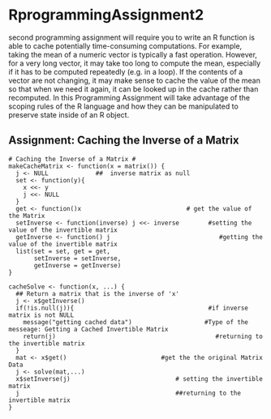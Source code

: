 # RprogrammingAssignment2
second programming assignment will require you to write an R function is able to cache potentially time-consuming computations. For example, taking the mean of a numeric vector is typically a fast operation. However, for a very long vector, it may take too long to compute the mean, especially if it has to be computed repeatedly (e.g. in a loop). If the contents of a vector are not changing, it may make sense to cache the value of the mean so that when we need it again, it can be looked up in the cache rather than recomputed. In this Programming Assignment will take advantage of the scoping rules of the R language and how they can be manipulated to preserve state inside of an R object.

## Assignment: Caching the Inverse of a Matrix
```
# Caching the Inverse of a Matrix #
makeCacheMatrix <- function(x = matrix()) {
  j <- NULL             ##  inverse matrix as null
  set <- function(y){
    x <<- y
    j <<- NULL
  }
  get <- function()x                             # get the value of the Matrix
  setInverse <- function(inverse) j <<- inverse        #setting the value of the invertible matrix
  getInverse <- function() j                              #getting the value of the invertible matrix
  list(set = set, get = get, 
       setInverse = setInverse, 
       getInverse = getInverse)
}

cacheSolve <- function(x, ...) {
  ## Return a matrix that is the inverse of 'x'
  j <- x$getInverse()
  if(!is.null(j)){                                     #if inverse matrix is not NULL
    message("getting cached data")                    #Type of the messeage: Getting a Cached Invertible Matrix
    return(j)                                            #returning to the invertible matrix
  }
  mat <- x$get()                          #get the the original Matrix Data
  j <- solve(mat,...)
  x$setInverse(j)                             # setting the invertible matrix
  j                                           ##returning to the invertible matrix
}
```
